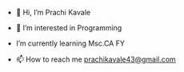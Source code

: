 - 👋 Hi, I’m Prachi Kavale
- 👀 I’m interested in Programming
-    I’m currently learning Msc.CA FY

- 📫 How to reach me prachikavale43@gmail.com

<!---
prachee126/prachee126 is a ✨ special ✨ repository because its `README.md` (this file) appears on your GitHub profile.
You can click the Preview link to take a look at your changes.
--->
